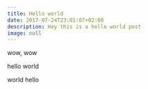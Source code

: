 ```yaml
---
title: Hello world
date: 2017-07-24T23:01:07+02:00
description: Hey this is a hello world post
image: null
---
```

wow, wow

hello world

world hello


